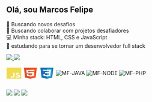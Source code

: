 ## Olá, sou Marcos Felipe
🚀   Buscando novos desafios<br>
💜   Buscando colaborar com projetos desafiadores<br>
💻   Minha stack: HTML, CSS e JavaScript<br>
📘   estudando para se tornar um desenvolvedor full stack
<div>
  <a href="https://github.com/MarcosFelipe19">
  <img height="160em" src="https://github-readme-stats.vercel.app/api?username=MarcosFelipe19&show_icons=true&theme=dark&include_all_commits=true&count_private=true"/>
  <img height="160em" src="https://github-readme-stats.vercel.app/api/top-langs/?username=MarcosFelipe19&layout=compact&langs_count=7&theme=dark"/>
</div>
<div style="display: inline-block"><br>
  <img align="center" alt="MF-Js" height="30" width="40" src="https://raw.githubusercontent.com/devicons/devicon/master/icons/javascript/javascript-plain.svg">
  <img align="center" alt="MF-HTML" height="30" width="40" src="https://raw.githubusercontent.com/devicons/devicon/master/icons/html5/html5-original.svg">
  <img align="center" alt="MF-CSS" height="30" width="40" src="https://raw.githubusercontent.com/devicons/devicon/master/icons/css3/css3-original.svg">
  <img align="center" alt="MF-JAVA" height="30" width="40"  src="https://cdn.jsdelivr.net/gh/devicons/devicon/icons/java/java-plain-wordmark.svg">
  <img align="center" alt="MF-NODE" height="30" width="60"  src="https://img.shields.io/badge/Node.js-43853D?style=for-the-badge&logo=node.js&logoColor=white">
  <img align="center" alt="MF-PHP" height="30" width="60"  src="https://img.shields.io/badge/PHP-777BB4?style=for-the-badge&logo=php&logoColor=white">
</div>
  
  ##
 
<div> 
  <a href="https://www.instagram.com/marcos_felipemota/" target="_blank"><img src="https://img.shields.io/badge/-Instagram-%23E4405F?style=for-the-badge&logo=instagram&logoColor=white" target="_blank"></a>
  <a href = "mailto:mmuramota1@gmail.com"><img src="https://img.shields.io/badge/-Gmail-%23333?style=for-the-badge&logo=gmail&logoColor=white" target="_blank"></a>
  <a href="https://www.linkedin.com/in/marcos-felipe-moura-mota-551198114/" target="_blank"><img src="https://img.shields.io/badge/-LinkedIn-%230077B5?style=for-the-badge&logo=linkedin&logoColor=white" target="_blank"></a> 
